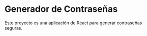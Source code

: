 # Generador de Contraseñas

Este proyecto es una aplicación de React para generar contraseñas seguras.
